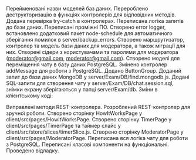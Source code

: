 Перейменовані назви моделей баз даних.
Перероблено деструкторизацію в функціях контролерів для відповідних методів.
Додана перевірка try-catch в контролерах.
Переписана логіка запитів до бази даних.
Переписані проміжні ПО.
Створено error logger, встановлено додатковий пакет node-schedule для автоматичного зберігання помилок в server/backup_errors.
Створено маршрутизатор, контролер та модель бази даних для модератора, а також міграції для них.
Створені сідери з користувачами та паролями для модератора (moderator@gmail.com, moderator@gmail.com).
Створено моделі для переміщення чату в базу даних PostgreSQL.
Змінено контролер addMessage для роботи з PostgreSQL.
Додано ButtonGroup.
Доданий запит до бази даних MongoDB у server/Exam/DB/find.mongodb.js.
Додані SQL-запити для створення чату у server/Exam/DB/chat.session.sql, знімки екрану зберігаються у папці server/Exam/db.
Зміни в клієнтському коді:

Виправлені методи REST-контролера.
Розроблений REST-контролер для зручної роботи.
Створено сторінку HowItWorksPage у client/src/pages/HowItWorksPage.
Створено сторінку TimerPage у client/src/pages/TimerPage та таймер слайс у client/src/store/slices/timerSlice.js.
Створено сторінку ModeratorPage у client/src/pages/ModeratorPage.
Переписана вся логіка чату для роботи з PostgreSQL.
Переписані класові компоненти на функціональні.
Проведено відладку.